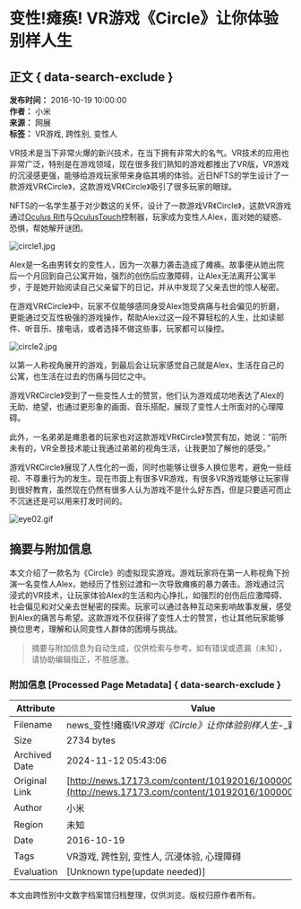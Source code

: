 # 变性!瘫痪! VR游戏《Circle》让你体验别样人生

## 正文 { data-search-exclude }


**发布时间：** 2016-10-19 10:00:00  
**作者：** 小米  
**来源：** 网展  
**标签：** VR游戏, 跨性别, 变性人  

VR技术是当下非常火爆的新兴技术，在当下拥有非常大的名气。VR技术的应用也非常广泛，特别是在游戏领域，现在很多我们熟知的游戏都推出了VR版，VR游戏的沉浸感更强，能够给游戏玩家带来身临其境的体验。近日NFTS的学生设计了一款游戏VR《Circle》，这款游戏VR《Circle》吸引了很多玩家的眼球。

NFTS的一名学生基于对少数这的关怀，设计了一款游戏VR《Circle》，这款VR游戏通过[Oculus Rift](http://news.17173.com/oculus/)与[Oculus](http://news.17173.com/oculus/)[Touch](http://newgame.17173.com/game-info-1000042.html)控制器，玩家成为变性人Alex，面对她的疑惑、恐惧，帮她解开谜团。

![circle1.jpg](https://i.17173cdn.com/2fhnvk/YWxqaGBf/news/VRnewslogonormal/QlKiSubkFnkrAbB.jpg)

Alex是一名由男转女的变性人，因为一次暴力袭击造成了瘫痪。故事便从她出院后一个月回到自己公寓开始，强烈的创伤后应激障碍，让Alex无法离开公寓半步，于是她开始阅读自己父亲留下的日记，并从中发现了父亲去世的惊人秘密。

在游戏VR《Circle》中，玩家不仅能够感同身受Alex饱受病痛与社会偏见的折磨，更能通过交互性极强的游戏操作，帮助Alex过这一段不算轻松的人生，比如读邮件、听音乐、接电话，或者选择不做这些事，玩家都可以操控。

![circle2.jpg](https://i.17173cdn.com/2fhnvk/YWxqaGBf/news/VRnewslogonormal/zuMOvjbkFnkrAdk.jpg)

以第一人称视角展开的游戏，到最后会让玩家感觉自己就是Alex，生活在自己的公寓，也生活在过去的伤痛与回忆之中。

游戏VR《Circle》受到了一些变性人士的赞赏，他们认为游戏成功地表达了Alex的无助、绝望，也通过更形象的画面、音乐搭配，展现了变性人士所面对的心理障碍。

此外，一名弟弟是瘫患者的玩家也对这款游戏VR《Circle》赞赏有加，她说：“前所未有的，VR全景技术能让我通过弟弟的视角生活，让我更加了解他的感受。”

游戏VR《Circle》展现了人性化的一面，同时也能够让很多人换位思考，避免一些歧视、不尊重行为的发生。现在市面上有很多VR游戏，有很多VR游戏能够让玩家得到很好教育，虽然现在仍然有很多人认为游戏不是什么好东西，但是只要适可而止不沉迷还是可以用来打发时间的。

![eye02.gif](https://ue.17173cdn.com/a/news/final/2014/img/eye02.gif)

## 摘要与附加信息

<!-- tcd_abstract -->
本文介绍了一款名为《Circle》的虚拟现实游戏。游戏玩家将在第一人称视角下扮演一名变性人Alex，她经历了性别过渡和一次导致瘫痪的暴力袭击。游戏通过沉浸式的VR技术，让玩家体验Alex的生活和内心挣扎，如强烈的创伤后应激障碍、社会偏见和对父亲去世秘密的探索。玩家可以通过各种互动来影响故事发展，感受到Alex的痛苦与希望。这款游戏不仅获得了变性人士的赞赏，也让其他玩家能够换位思考，理解和认同变性人群体的困境与挑战。
<!-- tcd_abstract_end -->

> 摘要与附加信息为自动生成，仅供检索与参考。如有错误或遗漏（未知），请协助编辑指正，不胜感激。

### 附加信息 [Processed Page Metadata] { data-search-exclude }

| Attribute       | Value                                  |
|-----------------|----------------------------------------|
| Filename        | news_变性!瘫痪!_VR游戏《Circle》让你体验别样人生_-_新闻.md                             |
| Size            | 2734 bytes                           |
| Archived Date   | 2024-11-12 05:43:06                             |
| Original Link   | [http://news.17173.com/content/10192016/100000960.shtml](http://news.17173.com/content/10192016/100000960.shtml)                       |
| Author          | 小米                               |
| Region          | 未知                               |
| Date            | 2016-10-19                                 |
| Tags            | VR游戏, 跨性别, 变性人, 沉浸体验, 心理障碍                                 |
| Evaluation            | [Unknown type(update needed)]                                 |
<!-- tcd_table_end -->

本文由跨性别中文数字档案馆归档整理，仅供浏览。版权归原作者所有。
